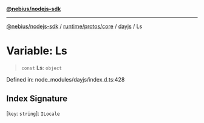 [**@nebius/nodejs-sdk**](../../../../../README.md)

---

[@nebius/nodejs-sdk](../../../../../README.md) / [runtime/protos/core](../../README.md) / [dayjs](../README.md) / Ls

# Variable: Ls

> `const` **Ls**: `object`

Defined in: node_modules/dayjs/index.d.ts:428

## Index Signature

\[`key`: `string`\]: `ILocale`
